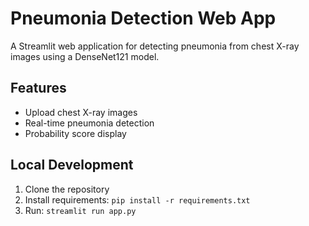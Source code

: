 # Pneumonia Detection Web App

A Streamlit web application for detecting pneumonia from chest X-ray images using a DenseNet121 model.

## Features
- Upload chest X-ray images
- Real-time pneumonia detection
- Probability score display

## Local Development
1. Clone the repository
2. Install requirements: `pip install -r requirements.txt`
3. Run: `streamlit run app.py`
